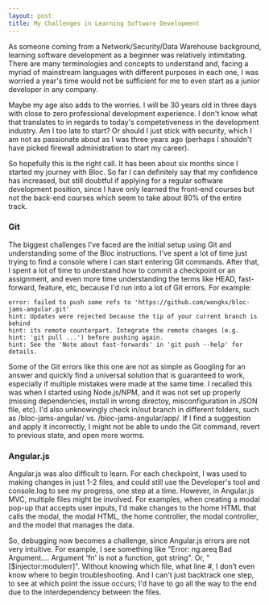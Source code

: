```yaml
---
layout: post
title: My Challenges in Learning Software Development
---
```


As someone coming from a Network/Security/Data Warehouse background, learning software development as a beginner was relatively intimitating. There are many terminologies and concepts to understand and, facing a myriad of mainstream languages with different purposes in each one, I was worried a year's time would not be sufficient for me to even start as a junior developer in any company.

Maybe my age also adds to the worries. I will be 30 years old in three days with close to zero professional development experience. I don't know what that translates to in regards to today's competetiveness in the development industry. Am I too late to start? Or should I just stick with security, which I am not as passionate about as I was three years ago (perhaps I shouldn't have picked firewall administration to start my career).

So hopefully this is the right call. It has been about six months since I started my journey with Bloc. So far I can definitely say that my confidence has increased, but still doubtful if applying for a regular software development position, since I have only learned the front-end courses but not the back-end courses which seem to take about 80% of the entire track. 

### Git

The biggest challenges I've faced are the initial setup using Git and understanding some of the Bloc instructions. I've spent a lot of time just trying to find a console where I can start entering Git commands. After that, I spent a lot of time to understand how to commit a checkpoint or an assignment, and even more time understanding the terms like HEAD, fast-forward, feature, etc, because I'd run into a lot of Git errors. For example:

```
error: failed to push some refs to 'https://github.com/wongkx/bloc-jams-angular.git'
hint: Updates were rejected because the tip of your current branch is behind
hint: its remote counterpart. Integrate the remote changes (e.g.
hint: 'git pull ...') before pushing again.
hint: See the 'Note about fast-forwards' in 'git push --help' for details.
```

Some of the Git errors like this one are not as simple as Googling for an answer and quickly find a universal solution that is guaranteed to work, especially if multiple mistakes were made at the same time. I recalled this was when I started using Node.js/NPM, and it was not set up properly (missing dependencies, install in wrong directoy, misconfiguration in JSON file, etc). I'd also unknowingly check in/out branch in different folders, such as /bloc-jams-angular/ vs. /bloc-jams-angular/app/. If I find a suggestion and apply it incorrectly, I might not be able to undo the Git command, revert to previous state, and open more worms.

### Angular.js

Angular.js was also difficult to learn. For each checkpoint, I was used to making changes in just 1-2 files, and could still use the Developer's tool and console.log to see my progress, one step at a time. However, in Angular.js MVC, multiple files might be involved. For examples, when creating a modal pop-up that accepts user inputs, I'd make changes to the home HTML that calls the modal, the modal HTML, the home controller, the modal controller, and the model that manages the data. 

So, debugging now becomes a challenge, since Angular.js errors are not very intuitive. For example, I see something like "Error: ng:areq Bad Argument…. Argument 'fn' is not a function, got string". Or, "[$injector:modulerr]". Without knowing which file, what line #, I don’t even know where to begin troubleshooting. And I can't just backtrack one step, to see at which point the issue occurs; I'd have to go all the way to the end due to the interdependency between the files.

